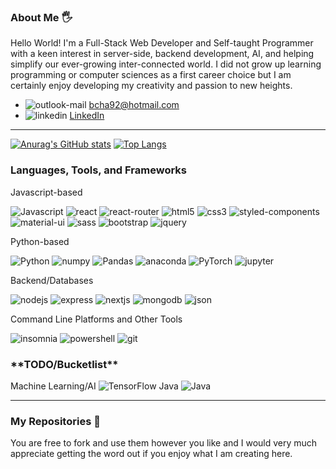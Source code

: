 <!---
bcha92/bcha92 is a ✨ special ✨ repository because its `README.md` (this file) appears on your GitHub profile.
You can click the Preview link to take a look at your changes.
--->

### About Me 🖐
Hello World! I'm a Full-Stack Web Developer and Self-taught Programmer with a keen interest in server-side, backend development, AI, and helping simplify our ever-growing inter-connected world. I did not grow up learning programming or computer sciences as a first career choice but I am certainly enjoy developing my creativity and passion to new heights.
- <img src="https://img.shields.io/badge/Microsoft_Outlook-0078D4?style=for-the-badge&logo=microsoft-outlook&logoColor=white" alt="outlook-mail" /> bcha92@hotmail.com
- <img src="https://img.shields.io/badge/LinkedIn-0077B5?style=for-the-badge&logo=linkedin&logoColor=white" alt="linkedin" /> <a href="https://www.linkedin.com/in/brandon-cha-928775a8/">LinkedIn</a>
---
[![Anurag's GitHub stats](https://github-readme-stats.vercel.app/api?username=bcha92&show_icons=true&theme=merko)](https://github.com/anuraghazra/github-readme-stats)
[![Top Langs](https://github-readme-stats.vercel.app/api/top-langs/?username=bcha92&layout=compact&theme=merko)](https://github.com/anuraghazra/github-readme-stats)

### Languages, Tools, and Frameworks
<!--Javascript Frontend Frameworks-->Javascript-based
<img src="https://img.shields.io/badge/JavaScript-323330?style=for-the-badge&logo=javascript&logoColor=F7DF1E" alt="Javascript" /> <img src="https://img.shields.io/badge/React-20232A?style=for-the-badge&logo=react&logoColor=61DAFB" alt="react" /> <img src="https://img.shields.io/badge/React_Router-CA4245?style=for-the-badge&logo=react-router&logoColor=white" alt="react-router" /> <img src="https://img.shields.io/badge/HTML5-E34F26?style=for-the-badge&logo=html5&logoColor=white" alt="html5" /> <img src="https://img.shields.io/badge/CSS3-1572B6?style=for-the-badge&logo=css3&logoColor=white" alt="css3" /> <img src="https://img.shields.io/badge/styled--components-DB7093?style=for-the-badge&logo=styled-components&logoColor=white" alt="styled-components" /> <img src="https://img.shields.io/badge/Material--UI-0081CB?style=for-the-badge&logo=material-ui&logoColor=white" alt="material-ui" /> <img src="https://img.shields.io/badge/Sass-CC6699?style=for-the-badge&logo=sass&logoColor=white" alt="sass" /> <img src="https://img.shields.io/badge/Bootstrap-563D7C?style=for-the-badge&logo=bootstrap&logoColor=white" alt="bootstrap" /> <img src="https://img.shields.io/badge/jQuery-0769AD?style=for-the-badge&logo=jquery&logoColor=white" alt="jquery" />

<!--Python Frameworks-->Python-based
<img src="https://img.shields.io/badge/Python-3776AB?style=for-the-badge&logo=python&logoColor=white" alt="Python" /> <img src="https://img.shields.io/badge/Numpy-777BB4?style=for-the-badge&logo=numpy&logoColor=white" alt="numpy" /> <img src="https://img.shields.io/badge/Pandas-2C2D72?style=for-the-badge&logo=pandas&logoColor=white" alt="Pandas" /> <img src="https://img.shields.io/badge/conda-342B029.svg?&style=for-the-badge&logo=anaconda&logoColor=white" alt="anaconda" /> <img src="https://img.shields.io/badge/PyTorch-EE4C2C?style=for-the-badge&logo=PyTorch&logoColor=white" alt="PyTorch" /> <img src="https://img.shields.io/badge/Jupyter-F37626.svg?&style=for-the-badge&logo=Jupyter&logoColor=white" alt="jupyter" />

<!--Javascript Backend Frameworks-->Backend/Databases
<img src="https://img.shields.io/badge/Node.js-339933?style=for-the-badge&logo=nodedotjs&logoColor=white" alt="nodejs" /> <img src="https://img.shields.io/badge/Express.js-000000?style=for-the-badge&logo=express&logoColor=white" alt="express" /> <img src="https://img.shields.io/badge/next.js-000000?style=for-the-badge&logo=nextdotjs&logoColor=white" alt="nextjs" /> <img src="https://img.shields.io/badge/MongoDB-4EA94B?style=for-the-badge&logo=mongodb&logoColor=white" alt="mongodb" /> <img src="https://img.shields.io/badge/json-5E5C5C?style=for-the-badge&logo=json&logoColor=white" alt="json" />

<!--Platforms-->Command Line Platforms and Other Tools
<img src="https://img.shields.io/badge/Insomnia-5849be?style=for-the-badge&logo=Insomnia&logoColor=white" alt="insomnia" /> <img src="https://img.shields.io/badge/PowerShell-5391FE?style=for-the-badge&logo=PowerShell&logoColor=white" alt="powershell" /> <img src="https://img.shields.io/badge/Git-F05032?style=for-the-badge&logo=git&logoColor=white" alt="git" />

### \*\*TODO/Bucketlist\*\*
<!--Machine Learning/AI-->Machine Learning/AI
<img src="https://img.shields.io/badge/TensorFlow-FF6F00?style=for-the-badge&logo=TensorFlow&logoColor=white" alt="TensorFlow" />
<!--Java-->Java
<img src="https://img.shields.io/badge/Java-ED8B00?style=for-the-badge&logo=java&logoColor=white" alt="Java" />

---

### My Repositories 🧮
You are free to fork and use them however you like and I would very much appreciate getting the word out if you enjoy what I am creating here.
